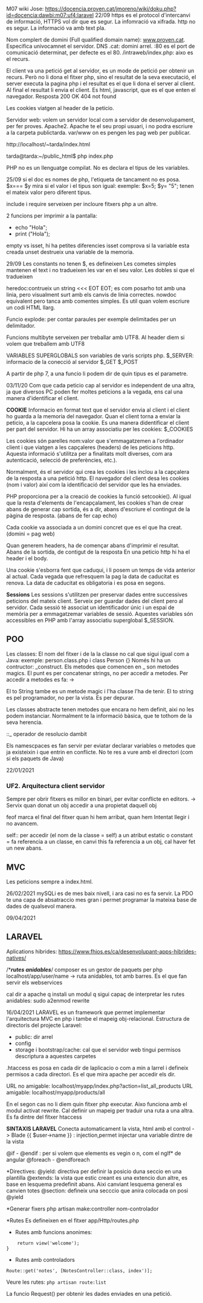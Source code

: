 M07
wiki Jose: https://docencia.proven.cat/jmoreno/wiki/doku.php?id=docencia:dawbi:m07:uf4:laravel
22/09
https es el protocol d'intercanvi de informació, HTTPS vol dir que es segur. La infomració va xifrada. 
http no es segur. La informació va amb text pla.

Nom complert de domini (Full qualified domain name): www.proven.cat. Especifica univocamnet el servidor. DNS
.cat: domini arrel.
:80 es el port de comunicació determinat, per defecte es el 80.
/intraweb/index.php: aixo es el recurs. 

El client va una petició get al servidor, es un mode de petició per obtenir un recurs.
Però no li dona el fitxer php, sino el resultat de la seva executació, el server executa la pagina php i el resultat es el que li dona el server al client.
Al final el resultat li envia el client. Es html, javascript, que es el que enten el navegador.
Resposta 200 OK
         404 not found

Les cookies viatgen al header de la peticio.


Servidor web: volem un servidor local com a servidor de desenvolupament, per fer proves.
Apache2.
Apache te el seu propi usuari, i no podra escriure a la carpeta publictarda. 
var/www on es pengen les pag web per publicar.

http://localhost/~tarda/index.html

tarda@tarda:~/public_html$ php index.php

PHP no es un llenguatge compilat.
No es declara el tipus de les variables.


25/09
si el doc es nomes de php, l'etiqueta de tancament no es posa.
$x=== $y mira si el valor i el tipus son igual: exemple:
$x=5;
$y= "5"; 
tenen el mateix valor pero diferent tipus.

include i require serveixen per incloure fitxers php a un altre.

2 funcions per imprimir a la pantalla:
- echo "Hola";
- print ("Hola");


empty vs isset, hi ha petites diferencies
isset comprova si la variable esta creada
unset destrueix una variable de la memoria.

29/09
Les constants no tenen $, es defineixen
Les cometes simples mantenen el text i no tradueixen les var en el seu valor. Les dobles si que el tradueixen

heredoc:contrueix un string <<< EOT
                           EOT;
es com posarho tot amb una linia, pero visualment surt amb els canvis de linia correctes.
nowdoc equivalent pero tanca amb comentes simples. 
Es util quan volem escriure un codi HTML llarg.

Funcio explode: per contar paraules per exemple delimitades per un delimitador.

Funcions multibyte serveixen per treballar amb UTF8.
Al header diem si volem que treballem amb UTF8

VARIABLES SUPERGLOBALS
son variables de varis scripts php.
$_SERVER: informacio de la conecció al servidor
$_GET
$_POST



A partir de php 7, a una funcio li podem dir de quin tipus es el parametre. 

03/11/20
Com que cada peticio cap al servidor es independent de una altra, ja que diversos PC poden fer moltes peticions a la vegada, ens cal una manera d'identificar el client.

**COOKIE**
Informacio en format text que el servidor envia al client i el client ho guarda a la memoria del navegador.
Quan el client torna a enviar la peticio, a la capcelera posa la cookie. Es una manera didentificar el client per part del servidor. 
Hi ha un array associatiu per les cookies: $_COOKIES

 Les cookies són parelles nom:valor que s'emmagatzemen a l'ordinador client i que viatgen a les capçaleres (headers) de les peticions http. Aquesta informació s'utilitza per a finalitats molt diverses, com ara autenticació, selecció de preferències, etc.).

Normalment, és el servidor qui crea les cookies i les inclou a la capçalera de la resposta a una petició http. El navegador del client desa les cookies (nom i valor) així com la identificació del servidor que les ha enviades.

PHP proporciona per a la creació de cookies la funció setcookie(). Al igual que la resta d'elements de l'encapçalament, les cookies s'han de crear abans de generar cap sortida, és a dir, abans d'escriure el contingut de la pàgina de resposta.  (abans de fer cap echo)

Cada cookie va associada a un domini concret que es el que lha creat. (domini = pag web)

Quan generem headers, ha de començar abans d'imprimir el resultat. Abans de la sortida, de contigut de la resposta
En una peticio http hi ha el header i el body.

Una cookie s'esborra fent que caduqui, i li posem un temps de vida anterior al actual.
Cada vegada que refresquem la pag la data de caducitat es renova.
La data de caducitat es obligatoria i es posa en segons. 

**Sessions**
Les sessions s'utilitzen per preservar dades entre successives peticions del mateix client. 
Serveix per guardar dades del client pero al servidor.
Cada sessió té associat un identificador únic i un espai de memòria per a emmagatzemar variables de sessió. Aquestes variables són accessibles en PHP amb l'array associatiu superglobal $_SESSION. 


## POO
Les classes:
El nom del fitxer i de la la classe no cal que sigui igual com a Java: exemple: person.class.php i class Person {}
Només hi ha un contructor: _construct.
Els metodes que comencen en _ son metodes magics.
El punt es per concatenar strings, no per accedir a metodes. Per accedir a metodes es fa: ->

El to String tambe es un metode magic i l'ha classe l'ha de tenir. El to string es pel programador, no per la vista. Es per depurar.

Les classes abstracte tenen metodes que encara no hem definit, aixi no les podem instanciar.
Normalment te la informació bàsica, que te tothom de la seva herencia. 

::_ operador de resolucio dambit

Els namescpaces es fan servir per eviatar declarar variables o metodes que ja existeixin i que entrin en conflicte. 
No te res a vure amb el directori (com si els paquets de Java)




22/01/2021

### UF2. Arquitectura client servidor
Sempre per obrir fitxers es  millor en binari, per evitar conflicte en editors.
-> Servix quan donat un obj accedir a una propietat daquell obj

feof marca el final del fitxer quan hi hem arribat, quan hem Intentat llegir i no avancem.

self:: per accedir (el nom de la classe = self) a un atribut estatic o constant = fa referencia a un classe, en canvi this fa referencia a un obj, cal haver fet un new abans.

## MVC
Les peticions sempre a index.html.


26/02/2021
mySQLi es de mes baix nivell, i ara casi no es fa servir.
La PDO te una capa de absatraccio mes gran i permet programar la mateixa base de dades de qualsevol manera.



09/04/2021
## LARAVEL
Aplications hibrides: https://www.fhios.es/ca/desenvolupant-apps-hibrides-natives/

/****rutes anidables***/
composer es un gestor de paquets per php
localhost/app/user/name -> ruta anidables, tot amb barres. Es el que fan servir els webservices

cal dir a apache q instali un modul q sigui capaç de interpretar les rutes anidables: sudo a2enmod rewrite


16/04/2021
LARAVEL es un framework que permet implementar l'arquitectura MVC en php i tambe el mapeig obj-relacional.
Estructura de directoris del projecte Laravel:
- public: dir arrel
- config
- storage i bootstrap/cache: cal que el servidor web tingui permisos descriptura a aquestes carpetes

.htaccess es posa en cada dir de laplicacio o com a min a larrel i defineix permisos a cada directori. Es el que mira apache per accedir els dir.

URL no amigable: localhost/myapp/index.php?action=list_all_products
URL amigable: localhost/myapp/products/all

En el segon cas no li diem quin fitxer php executar. Aixo funciona amb el modul activat rewrite. Cal definir un mapeig per traduir una ruta a una altra. Es fa dintre del fitxer htaccess


**SINTAXIS LARAVEL**
Conecta automaticament la vista, html amb el control -> Blade
{{ $user->name }} : injection,permet injectar una variable dintre de la vista

@if - @endif : per si volem que elements es vegin o n, com el ngIf* de angular
@foreach - @endforeach

*Directives:
@yield: directiva per definir la posicio duna seccio en una plantilla
@extends: la vista que estic creant es una extencio dun altre, es base en lesquema predefinit abans. Aixi canviant lesquema general es canvien totes
@section: defineix una secccio que anira colocada on posi @yield


*Generar fixers
php artisan make:controller nom-controlador

*Rutes
Es defineixen en el fitxer app/Http/routes.php
- Rutes amb funcions anonimes:
  

```Route::get('/', function(){
	return view('welcome');
}
```

- Rutes amb controladors 

```Route::get('notes', [NotesController::class, index')];```

Veure les rutes: ```php artisan route:list```

La funcio Request() per obtenir les dades enviades en una petició.























